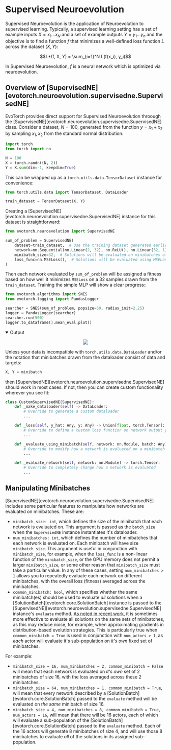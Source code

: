 # Supervised Neuroevolution

Supervised Neuroevolution is the application of Neuroevolution to supervised learning. Typically, a supervised learning setting has a set of example inputs $X = x_1 \dots x_N$ and a set of example outputs $Y = y_1 \dots y_n$ and the objective is to find a function $f$ that minimizes a well-defined loss function $L$ across the dataset $(X, Y)$:

$$L*(f, X, Y) = \sum_{i=1}^N L(f(x_i), y_i)$$

In Supervised Neuroevolution, $f$ is a neural network which is optimized via neuroevolution.

## Overview of [SupervisedNE][evotorch.neuroevolution.supervisedne.SupervisedNE]

EvoTorch provides direct support for Supervised Neuroevolution throough the [SupervisedNE][evotorch.neuroevolution.supervisedne.SupervisedNE] class. Consider a dataset, $N=100$, generated from the function $y = x_1 + x_2$ by sampling $x_1, x_2$ from the standard normal distribution:

```python
import torch
from torch import nn

N = 100
X = torch.randn((N, 2))
Y = X.sum(dim=-1, keepdim=True)
```

This can be wrapped up as a `torch.utils.data.TensorDataset` instance for convenience:

```python
from torch.utils.data import TensorDataset, DataLoader

train_dataset = TensorDataset(X, Y)
```

Creating a [SupervisedNE][evotorch.neuroevolution.supervisedne.SupervisedNE] instance for this dataset is straightforward:

```python
from evotorch.neuroevolution import SupervisedNE

sum_of_problem = SupervisedNE(
    dataset=train_dataset,  # Use the training dataset generated earlier
    network=nn.Sequential(nn.Linear(2, 32), nn.ReLU(), nn.Linear(32, 1)),  # Using a simple MLP
    minibatch_size=32,  # Solutions will be evaluated on minibatches of size 32
    loss_func=nn.MSELoss(),  # Solutions will be evaluated using MSELoss
)
```

Then each network evaluated by `sum_of_problem` will be assigned a fitness based on how well it minimizes `MSELoss` on a 32 samples drawn from the `train_dataset`. Training the simple MLP will show a clear progress::

```python
from evotorch.algorithms import SNES
from evotorch.logging import PandasLogger

searcher = SNES(sum_of_problem, popsize=50, radius_init=2.25)
logger = PandasLogger(searcher)
searcher.run(500)
logger.to_dataframe().mean_eval.plot()
```

<details class="abstract" open="open">
<summary>Output</summary>
<div class="highlight">
    <p align="center">
        <img src="../sl_progress.png" style="background-color:white;"/>
    </p>
</div>
</details>


Unless your data is incompatible with `torch.utils.data.DataLoader` and/or the notation that minibatches drawn from the dataloader consist of data and targets:

```python
X, Y = minibatch
```

then [SupervisedNE][evotorch.neuroevolution.supervisedne.SupervisedNE] should work in most cases. If not, then you can create custom functionality wherever you see fit:

```python
class CustomSupervisedNE(SupervisedNE):
    def _make_dataloader(self) -> DataLoader:
        # Override to generate a custom dataloader
        ...

    def _loss(self, y_hat: Any, y: Any) -> Union[float, torch.Tensor]:
        # Override to define a custom loss function on network output yhat vs. target output y
        ...

    def _evaluate_using_minibatch(self, network: nn.Module, batch: Any) -> Union[float, torch.Tensor]:
        # Override to modify how a network is evaluated on a minibatch
        ...

    def _evaluate_network(self, network: nn.Module) -> torch.Tensor:
        # Override to completely change how a network is evaluated
        ...
```

## Manipulating Minibatches

[SupervisedNE][evotorch.neuroevolution.supervisedne.SupervisedNE] includes some particular features to manipulate how networks are evaluated on minibatches. These are:

- `minibatch_size: int`, which defines the size of the minibatch that each network is evaluated on. This argument is passed as the `batch_size` when the `SupervsiedNE` instance instantiates it's dataloader.
- `num_minibatches: int`, which defines the number of minibatches that each network is evaluated on. Each minibatch will have size `minibatch_size`. This argument is useful in conjunction with `minibatch_size`, for example, when the `loss_func` is a non-linear function of the `minibatch_size`, or the GPU memory does not permit a larger `minibatch_size`, or some other reason that `minibatch_size` must take a particular value. In any of these cases, setting `num_minibatches > 1` allows you to repeatedly evaluate each network on different minibatches, with the overall loss (fitness) averaged across the minibatches.
- `common_minibatch: bool`, which specifies whether the same minibatch(es) should be used to evaluate *all* solutions when a [SolutionBatch][evotorch.core.SolutionBatch] instance is passed to the [SupervisedNE][evotorch.neuroevolution.supervisedne.SupervisedNE] instance's `evaluate` method. [As noted in recent work](https://www.deepmind.com/publications/non-differentiable-supervised-learning-with-evolution-strategies-and-hybrid-methods), it is sometimes more effective to evaluate all solutions on the same sets of minibatches, as this may reduce noise, for example, when approximating gradients in distribution-based evolution strategies. This is particularly true when `common_minibatch = True` is used in conjunction with `num_actors > 1`, as *each* actor will evaluate it's sub-population on *it's own* fixed set of minibatches.

For example:

- `minibatch_size = 16, num_minibatches = 2, common_minibatch = False` will mean that each network is evaluated on *it's own* set of 2 minibatches of size 16, with the loss averaged across these 2 minibatches.
- `minibatch_size = 64, num_minibatches = 1, common_minibatch = True`, will mean that every network described by a [SolutionBatch][evotorch.core.SolutionBatch] passed to the `evaluate` method will be evaluated on *the same* minibatch of size 16.
- `minibatch_size = 4, num_minibatches = 8, common_minibatch = True, num_actors = 16`, will mean that there will be 16 actors, each of which will evaluate a sub-population of the [SolutionBatch][evotorch.core.SolutionBatch] passed to the `evaluate` method. Each of the 16 actors will generate 8 minibatches of size 4, and will use those 8 minibatches to evaluate *all* of the solutions in its assigned sub-population.
